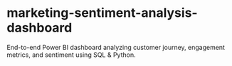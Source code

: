 # marketing-sentiment-analysis-dashboard
End-to-end Power BI dashboard analyzing customer journey, engagement metrics, and sentiment using SQL &amp; Python.
